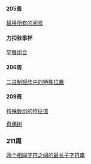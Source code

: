 #### 205周

[替换所有的问号](替换所有的问号.md)

#### 力扣秋季杯

[早餐组合](早餐组合.md)

#### 206周

[二进制矩阵中的特殊位置](二进制矩阵中的特殊位置.md)

#### 209周

[特殊数组的特征值](特殊数组的特征值.md)

[奇偶树](奇偶树.md)

### 211周

[两个相同字符之间的最长子字符串](两个相同字符之间的最长子字符串.md)

[](.md)

[](.md)

[](.md)
